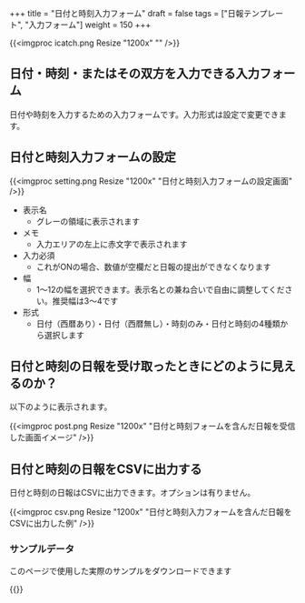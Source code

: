 +++
title = "日付と時刻入力フォーム"
draft = false
tags = ["日報テンプレート", "入力フォーム"]
weight = 150
+++

{{<imgproc icatch.png Resize "1200x" "" />}}

## 日付・時刻・またはその双方を入力できる入力フォーム

日付や時刻を入力するための入力フォームです。入力形式は設定で変更できます。

## 日付と時刻入力フォームの設定

{{<imgproc setting.png Resize "1200x" "日付と時刻入力フォームの設定画面" />}}


- 表示名
  - グレーの領域に表示されます
- メモ
  - 入力エリアの左上に赤文字で表示されます
- 入力必須
  - これがONの場合、数値が空欄だと日報の提出ができなくなります
- 幅
  - 1〜12の幅を選択できます。表示名との兼ね合いで自由に調整してください。推奨幅は3〜4です
- 形式
  - 日付（西暦あり）・日付（西暦無し）・時刻のみ・日付と時刻の4種類から選択します


## 日付と時刻の日報を受け取ったときにどのように見えるのか？

以下のように表示されます。

{{<imgproc post.png Resize "1200x" "日付と時刻フォームを含んだ日報を受信した画面イメージ" />}}


## 日付と時刻の日報をCSVに出力する

日付と時刻の日報はCSVに出力できます。オプションは有りません。

{{<imgproc csv.png Resize "1200x" "日付と時刻入力フォームを含んだ日報をCSVに出力した例" />}}




### サンプルデータ
このページで使用した実際のサンプルをダウンロードできます


{{<attachments style="orange" />}}

